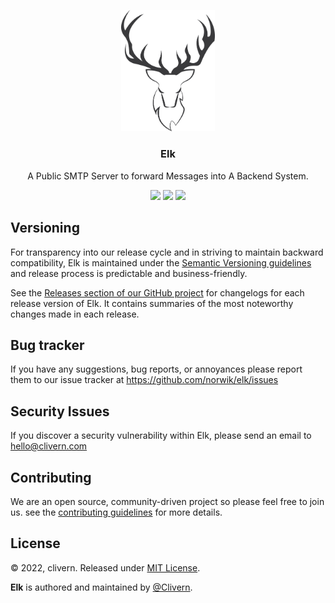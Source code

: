 <p align="center">
    <img src="/static/logo.png" width="150" />
    <h3 align="center">Elk</h3>
    <p align="center">A Public SMTP Server to forward Messages into A Backend System.</p>
    <p align="center">
        <a href="https://github.com/Norwik/Elk/actions"><img src="https://github.com/Norwik/Elk/actions/workflows/build.yml/badge.svg"></a>
        <a href="https://github.com/Norwik/Elk/releases"><img src="https://img.shields.io/badge/Version-v0.1.0-green.svg"></a>
        <a href="https://github.com/Norwik/Elk/blob/main/LICENSE"><img src="https://img.shields.io/badge/LICENSE-MIT-green.svg"></a>
    </p>
</p>


## Versioning

For transparency into our release cycle and in striving to maintain backward compatibility, Elk is maintained under the [Semantic Versioning guidelines](https://semver.org/) and release process is predictable and business-friendly.

See the [Releases section of our GitHub project](https://github.com/norwik/elk/releases) for changelogs for each release version of Elk. It contains summaries of the most noteworthy changes made in each release.


## Bug tracker

If you have any suggestions, bug reports, or annoyances please report them to our issue tracker at https://github.com/norwik/elk/issues


## Security Issues

If you discover a security vulnerability within Elk, please send an email to [hello@clivern.com](mailto:hello@clivern.com)


## Contributing

We are an open source, community-driven project so please feel free to join us. see the [contributing guidelines](CONTRIBUTING.md) for more details.


## License

© 2022, clivern. Released under [MIT License](https://opensource.org/licenses/mit-license.php).

**Elk** is authored and maintained by [@Clivern](http://github.com/clivern).
